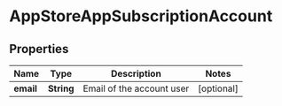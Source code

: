 
# AppStoreAppSubscriptionAccount

## Properties
Name | Type | Description | Notes
------------ | ------------- | ------------- | -------------
**email** | **String** | Email of the account user |  [optional]



